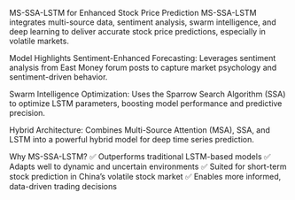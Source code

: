 MS-SSA-LSTM for Enhanced Stock Price Prediction
MS-SSA-LSTM integrates multi-source data, sentiment analysis, swarm intelligence, and deep learning to deliver accurate stock price predictions, especially in volatile markets.

Model Highlights
Sentiment-Enhanced Forecasting:
Leverages sentiment analysis from East Money forum posts to capture market psychology and sentiment-driven behavior.

Swarm Intelligence Optimization:
Uses the Sparrow Search Algorithm (SSA) to optimize LSTM parameters, boosting model performance and predictive precision.

Hybrid Architecture:
Combines Multi-Source Attention (MSA), SSA, and LSTM into a powerful hybrid model for deep time series prediction.

Why MS-SSA-LSTM?
✅ Outperforms traditional LSTM-based models
✅ Adapts well to dynamic and uncertain environments
✅ Suited for short-term stock prediction in China’s volatile stock market
✅ Enables more informed, data-driven trading decisions
